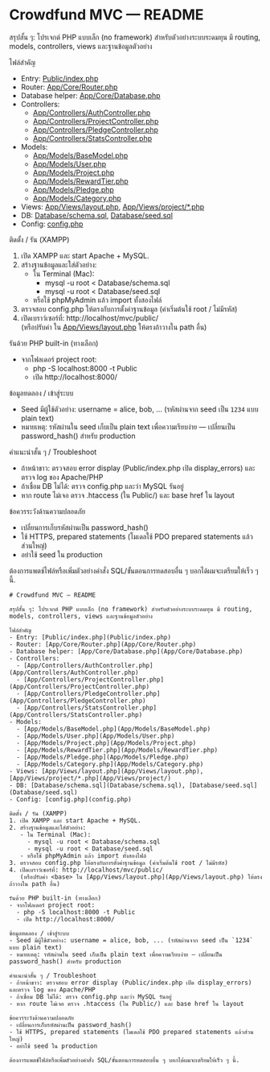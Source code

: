 # Crowdfund MVC — README

สรุปสั้น ๆ: โปรเจกต์ PHP แบบเล็ก (no framework) สำหรับตัวอย่างระบบระดมทุน มี routing, models, controllers, views และฐานข้อมูลตัวอย่าง

ไฟล์สำคัญ
- Entry: [Public/index.php](Public/index.php)
- Router: [App/Core/Router.php](App/Core/Router.php)
- Database helper: [App/Core/Database.php](App/Core/Database.php)
- Controllers:  
  - [App/Controllers/AuthController.php](App/Controllers/AuthController.php)  
  - [App/Controllers/ProjectController.php](App/Controllers/ProjectController.php)  
  - [App/Controllers/PledgeController.php](App/Controllers/PledgeController.php)  
  - [App/Controllers/StatsController.php](App/Controllers/StatsController.php)
- Models:  
  - [App/Models/BaseModel.php](App/Models/BaseModel.php)  
  - [App/Models/User.php](App/Models/User.php)  
  - [App/Models/Project.php](App/Models/Project.php)  
  - [App/Models/RewardTier.php](App/Models/RewardTier.php)  
  - [App/Models/Pledge.php](App/Models/Pledge.php)  
  - [App/Models/Category.php](App/Models/Category.php)
- Views: [App/Views/layout.php](App/Views/layout.php), [App/Views/project/*.php](App/Views/project/)
- DB: [Database/schema.sql](Database/schema.sql), [Database/seed.sql](Database/seed.sql)
- Config: [config.php](config.php)

ติดตั้ง / รัน (XAMPP)
1. เปิด XAMPP และ start Apache + MySQL.
2. สร้างฐานข้อมูลและใส่ตัวอย่าง:
   - ใน Terminal (Mac):
     - mysql -u root < Database/schema.sql
     - mysql -u root < Database/seed.sql
   - หรือใช้ phpMyAdmin แล้ว import ทั้งสองไฟล์
3. ตรวจสอบ config.php ให้ตรงกับการตั้งค่าฐานข้อมูล (ค่าเริ่มต้นใช้ root / ไม่มีรหัส)
4. เปิดเบราว์เซอร์ที่: http://localhost/mvc/public/  
   (หรือปรับค่า <base> ใน [App/Views/layout.php](App/Views/layout.php) ให้ตรงถ้าวางใน path อื่น)

รันด้วย PHP built-in (ทางเลือก)
- จากโฟลเดอร์ project root:
  - php -S localhost:8000 -t Public
  - เปิด http://localhost:8000/

ข้อมูลทดลอง / เข้าสู่ระบบ
- Seed มีผู้ใช้ตัวอย่าง: username = alice, bob, ... (รหัสผ่านจาก seed เป็น `1234` แบบ plain text)
- หมายเหตุ: รหัสผ่านใน seed เก็บเป็น plain text เพื่อความเรียบง่าย — เปลี่ยนเป็น password_hash() สำหรับ production

คำแนะนำสั้น ๆ / Troubleshoot
- ถ้าหน้าขาว: ตรวจสอบ error display (Public/index.php เปิด display_errors) และตรวจ log ของ Apache/PHP
- ถ้าเชื่อม DB ไม่ได้: ตรวจ config.php และว่า MySQL รันอยู่
- หาก route ไม่เจอ ตรวจ .htaccess (ใน Public/) และ base href ใน layout

ข้อควรระวังด้านความปลอดภัย
- เปลี่ยนการเก็บรหัสผ่านเป็น password_hash()
- ใช้ HTTPS, prepared statements (โมเดลใช้ PDO prepared statements แล้วส่วนใหญ่)
- อย่าใช้ seed ใน production

ต้องการแพตช์ไฟล์หรือเพิ่มตัวอย่างคำสั่ง SQL/ขั้นตอนการทดสอบอื่น ๆ บอกได้ผมจะเตรียมให้เร็ว ๆ นี้.
```// filepath: /Applications/XAMPP/xamppfiles/htdocs/mvc/README.md
# Crowdfund MVC — README

สรุปสั้น ๆ: โปรเจกต์ PHP แบบเล็ก (no framework) สำหรับตัวอย่างระบบระดมทุน มี routing, models, controllers, views และฐานข้อมูลตัวอย่าง

ไฟล์สำคัญ
- Entry: [Public/index.php](Public/index.php)
- Router: [App/Core/Router.php](App/Core/Router.php)
- Database helper: [App/Core/Database.php](App/Core/Database.php)
- Controllers:  
  - [App/Controllers/AuthController.php](App/Controllers/AuthController.php)  
  - [App/Controllers/ProjectController.php](App/Controllers/ProjectController.php)  
  - [App/Controllers/PledgeController.php](App/Controllers/PledgeController.php)  
  - [App/Controllers/StatsController.php](App/Controllers/StatsController.php)
- Models:  
  - [App/Models/BaseModel.php](App/Models/BaseModel.php)  
  - [App/Models/User.php](App/Models/User.php)  
  - [App/Models/Project.php](App/Models/Project.php)  
  - [App/Models/RewardTier.php](App/Models/RewardTier.php)  
  - [App/Models/Pledge.php](App/Models/Pledge.php)  
  - [App/Models/Category.php](App/Models/Category.php)
- Views: [App/Views/layout.php](App/Views/layout.php), [App/Views/project/*.php](App/Views/project/)
- DB: [Database/schema.sql](Database/schema.sql), [Database/seed.sql](Database/seed.sql)
- Config: [config.php](config.php)

ติดตั้ง / รัน (XAMPP)
1. เปิด XAMPP และ start Apache + MySQL.
2. สร้างฐานข้อมูลและใส่ตัวอย่าง:
   - ใน Terminal (Mac):
     - mysql -u root < Database/schema.sql
     - mysql -u root < Database/seed.sql
   - หรือใช้ phpMyAdmin แล้ว import ทั้งสองไฟล์
3. ตรวจสอบ config.php ให้ตรงกับการตั้งค่าฐานข้อมูล (ค่าเริ่มต้นใช้ root / ไม่มีรหัส)
4. เปิดเบราว์เซอร์ที่: http://localhost/mvc/public/  
   (หรือปรับค่า <base> ใน [App/Views/layout.php](App/Views/layout.php) ให้ตรงถ้าวางใน path อื่น)

รันด้วย PHP built-in (ทางเลือก)
- จากโฟลเดอร์ project root:
  - php -S localhost:8000 -t Public
  - เปิด http://localhost:8000/

ข้อมูลทดลอง / เข้าสู่ระบบ
- Seed มีผู้ใช้ตัวอย่าง: username = alice, bob, ... (รหัสผ่านจาก seed เป็น `1234` แบบ plain text)
- หมายเหตุ: รหัสผ่านใน seed เก็บเป็น plain text เพื่อความเรียบง่าย — เปลี่ยนเป็น password_hash() สำหรับ production

คำแนะนำสั้น ๆ / Troubleshoot
- ถ้าหน้าขาว: ตรวจสอบ error display (Public/index.php เปิด display_errors) และตรวจ log ของ Apache/PHP
- ถ้าเชื่อม DB ไม่ได้: ตรวจ config.php และว่า MySQL รันอยู่
- หาก route ไม่เจอ ตรวจ .htaccess (ใน Public/) และ base href ใน layout

ข้อควรระวังด้านความปลอดภัย
- เปลี่ยนการเก็บรหัสผ่านเป็น password_hash()
- ใช้ HTTPS, prepared statements (โมเดลใช้ PDO prepared statements แล้วส่วนใหญ่)
- อย่าใช้ seed ใน production

ต้องการแพตช์ไฟล์หรือเพิ่มตัวอย่างคำสั่ง SQL/ขั้นตอนการทดสอบอื่น ๆ บอกได้ผมจะเตรียมให้เร็ว ๆ นี้.